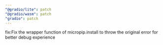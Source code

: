 ```yaml
---
"@gradio/lite": patch
"@gradio/wasm": patch
"gradio": patch
---
```


fix:Fix the wrapper function of micropip.install to throw the original error for better debug experience
